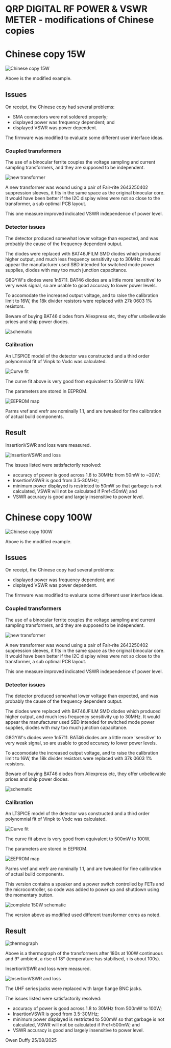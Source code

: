 # QRP DIGITAL RF POWER & VSWR METER - modifications of Chinese copies

# Chinese copy 15W

![Chinese copy 15W](doc/ddwm07.jpg)

Above is the modified example.

## Issues

On receipt, the Chinese copy had several problems:
- SMA connectors were not soldered properly;
- displayed power was frequency dependent; and
- displayed VSWR was power dependent.

The firmware was modified to evaluate some different user interface ideas.

### Coupled transformers

The use of a binocular ferrite couples the voltage sampling and current sampling transformers, and they are supposed to be independent.

![new transformer](doc/2643250402x2transformers.jpg)

A new transformer was wound using a pair of Fair-rite 2643250402 suppression sleeves, it fits in the same space as the original binocular core.
It would have been better if the I2C display wires were not so close to the transformer, a sub optimal PCB layout.

This one measure improved indicated VSWR independence of power level.

### Detector issues

The detector produced somewhat lower voltage than expected, and was probably the cause of the frequency dependent output.

The diodes were replaced with BAT46JFILM SMD diodes which produced higher output, and much less frequency sensitivity up to 30MHz.
It would appear the manufacturer used SBD intended for switched mode power supplies, diodes with may too much junction capacitance.

G8GYW's diodes were 1n5711. BAT46 diodes are a little more 'sensitive' to very weak signal, so are usable to good accuracy to lower power levels.

To accomodate the increased output voltage, and to raise the calibration limit to 16W, the 18k divider resistors were replaced with 27k 0603 1% resistors.

Beware of buying BAT46 diodes from Aliexpress etc, they offer unbelievable prices and ship power diodes.

![schematic](doc/schematic_v3_15W.jpg)

### Calibration

An LTSPICE model of the detector was constructed and a third order polynomnial fit of Vinpk to Vodc was calculated.

![Curve fit](doc/LTSPICE-BAT46-27k-vi-vo-01.png)

The curve fit above is very good from equivalent to 50mW to 16W.

The parameters are stored in EEPROM.

![EEPROM map](ddwm/eeprom/ddwm-eeprom-BAT46-27k.png)

Parms vref and vrefr are nominally 1.1, and are tweaked for fine calibration of actual build components.

## Result

InsertionVSWR and loss were measured.

![InsertionVSWR and loss](doc/15Wddwm02.png)

The issues listed were satisfactorily resolved:
- accuracy of power is good across 1.8 to 30MHz from 50mW to ~20W;
- InsertionVSWR is good from 3.5-30MHz;
- minimum power displayed is restricted to 50mW so that garbage is not calculated, VSWR will not be calculated if Pref<50mW; and
- VSWR accuracy is good and largely insensitive to power level.

# Chinese copy 100W

![Chinese copy 100W](doc/ddwm-100w-m.jpg)

Above is the modified example.

## Issues

On receipt, the Chinese copy had several problems:
- displayed power was frequency dependent; and
- displayed VSWR was power dependent.

The firmware was modified to evaluate some different user interface ideas.

### Coupled transformers

The use of a binocular ferrite couples the voltage sampling and current sampling transformers, and they are supposed to be independent.

![new transformer](doc/2643250402x2transformers-100W.jpg)

A new transformer was wound using a pair of Fair-rite 2643250402 suppression sleeves, it fits in the same space as the original binocular core.
It would have been better if the I2C display wires were not so close to the transformer, a sub optimal PCB layout.

This one measure improved indicated VSWR independence of power level.

### Detector issues

The detector produced somewhat lower voltage than expected, and was probably the cause of the frequency dependent output.

The diodes were replaced with BAT46JFILM SMD diodes which produced higher output, and much less frequency sensitivity up to 30MHz.
It would appear the manufacturer used SBD intended for switched mode power supplies, diodes with may too much junction capacitance.

G8GYW's diodes were 1n5711. BAT46 diodes are a little more 'sensitive' to very weak signal, so are usable to good accuracy to lower power levels.

To accomodate the increased output voltage, and to raise the calibration limit to 16W, the 18k divider resistors were replaced with 37k 0603 1% resistors.

Beware of buying BAT46 diodes from Aliexpress etc, they offer unbelievable prices and ship power diodes.

![schematic](doc/schematic_v3_100W.jpg)

### Calibration

An LTSPICE model of the detector was constructed and a third order polynomnial fit of Vinpk to Vodc was calculated.

![Curve fit](doc/LTSPICE-BAT46-39k-vi-vo-01.png)

The curve fit above is very good from equivalent to 500mW to 100W.

The parameters are stored in EEPROM.

![EEPROM map](ddwm/eeprom/ddwm-eeprom-BAT46-39k.png)

Parms vref and vrefr are nominally 1.1, and are tweaked for fine calibration of actual build components.

This version contains a speaker and a power switch controlled by FETs and the microcontroller, so code was added to power up and shutdown using the momentary button.

![complete 150W schematic](doc/schematic-150W-BB.png)

The version above as modified used different transformer cores as noted.

## Result

![thermograph](doc/ddwm-100W-thermal.jpg)

Above is a thermograph of the transformers after 180s at 100W continuous and 9° ambient, a rise of 18° (temperature has stabilised, τ is about 100s).

InsertionVSWR and loss were measured.

![InsertionVSWR and loss](doc/100Wddwm02-m.png)

The UHF series jacks were replaced with large flange BNC jacks.

The issues listed were satisfactorily resolved:
- accuracy of power is good across 1.8 to 30MHz from 500mW to 100W;
- InsertionVSWR is good from 3.5-30MHz;
- minimum power displayed is restricted to 500mW so that garbage is not calculated, VSWR will not be calculated if Pref<500mW; and
- VSWR accuracy is good and largely insensitive to power level.






Owen Duffy
25/08/2025


